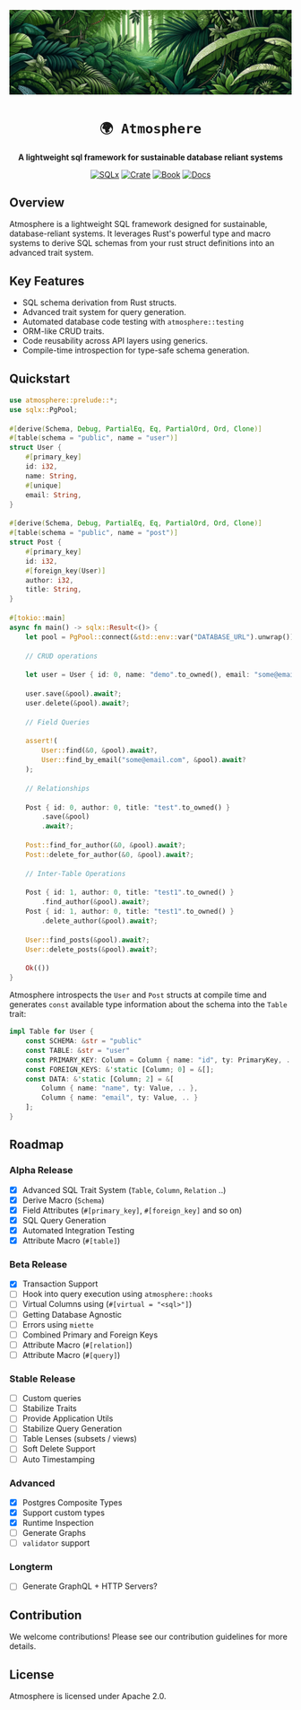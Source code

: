 <div align="center">

![Atmosphere](./docs/assets/banner.png)

# `🌍 Atmosphere`

**A lightweight sql framework for sustainable database reliant systems**

[![SQLx](https://img.shields.io/badge/sqlx-framework-blueviolet.svg)]()
[![Crate](https://img.shields.io/crates/v/atmosphere.svg)](https://crates.io/crates/atmosphere)
[![Book](https://img.shields.io/badge/book-latest-0f5225.svg)](https://mara-schulke.github.io/atmosphere)
[![Docs](https://img.shields.io/badge/docs-latest-153f66.svg)](https://docs.rs/atmosphere)

</div>

## Overview

Atmosphere is a lightweight SQL framework designed for sustainable,
database-reliant systems. It leverages Rust's powerful type and macro systems
to derive SQL schemas from your rust struct definitions into an advanced trait
system.

## Key Features

- SQL schema derivation from Rust structs.
- Advanced trait system for query generation.
- Automated database code testing with `atmosphere::testing`
- ORM-like CRUD traits.
- Code reusability across API layers using generics.
- Compile-time introspection for type-safe schema generation.

## Quickstart

```rust
use atmosphere::prelude::*;
use sqlx::PgPool;

#[derive(Schema, Debug, PartialEq, Eq, PartialOrd, Ord, Clone)]
#[table(schema = "public", name = "user")]
struct User {
    #[primary_key]
    id: i32,
    name: String,
    #[unique]
    email: String,
}

#[derive(Schema, Debug, PartialEq, Eq, PartialOrd, Ord, Clone)]
#[table(schema = "public", name = "post")]
struct Post {
    #[primary_key]
    id: i32,
    #[foreign_key(User)]
    author: i32,
    title: String,
}

#[tokio::main]
async fn main() -> sqlx::Result<()> {
    let pool = PgPool::connect(&std::env::var("DATABASE_URL").unwrap()).await?;

    // CRUD operations

    let user = User { id: 0, name: "demo".to_owned(), email: "some@email.com".to_owned(), };

    user.save(&pool).await?;
    user.delete(&pool).await?;

    // Field Queries

    assert!(
        User::find(&0, &pool).await?,
        User::find_by_email("some@email.com", &pool).await?
    );

    // Relationships

    Post { id: 0, author: 0, title: "test".to_owned() }
        .save(&pool)
        .await?;

    Post::find_for_author(&0, &pool).await?;
    Post::delete_for_author(&0, &pool).await?;

    // Inter-Table Operations

    Post { id: 1, author: 0, title: "test1".to_owned() }
        .find_author(&pool).await?;
    Post { id: 1, author: 0, title: "test1".to_owned() }
        .delete_author(&pool).await?;

    User::find_posts(&pool).await?;
    User::delete_posts(&pool).await?;

    Ok(())
}
```

Atmosphere introspects the `User` and `Post` structs at compile time and
generates `const` available type information about the schema into the `Table`
trait:

```rust
impl Table for User {
    const SCHEMA: &str = "public"
    const TABLE: &str = "user"
    const PRIMARY_KEY: Column = Column { name: "id", ty: PrimaryKey, .. };
    const FOREIGN_KEYS: &'static [Column; 0] = &[];
    const DATA: &'static [Column; 2] = &[
        Column { name: "name", ty: Value, .. },
        Column { name: "email", ty: Value, .. }
    ];
}
```

## Roadmap

### Alpha Release
- [x] Advanced SQL Trait System (`Table`, `Column`, `Relation` ..)
- [x] Derive Macro (`Schema`)
- [x] Field Attributes (`#[primary_key]`, `#[foreign_key]` and so on)
- [x] SQL Query Generation
- [x] Automated Integration Testing
- [x] Attribute Macro (`#[table]`)

### Beta Release
- [x] Transaction Support
- [ ] Hook into query execution using `atmosphere::hooks`
- [ ] Virtual Columns using (`#[virtual = "<sql>"]`)
- [ ] Getting Database Agnostic
- [ ] Errors using `miette`
- [ ] Combined Primary and Foreign Keys
- [ ] Attribute Macro (`#[relation]`)
- [ ] Attribute Macro (`#[query]`)

### Stable Release
- [ ] Custom queries
- [ ] Stabilize Traits
- [ ] Provide Application Utils
- [ ] Stabilize Query Generation
- [ ] Table Lenses (subsets / views)
- [ ] Soft Delete Support
- [ ] Auto Timestamping

### Advanced
- [x] Postgres Composite Types
- [x] Support custom types
- [x] Runtime Inspection
- [ ] Generate Graphs
- [ ] `validator` support

### Longterm
- [ ] Generate GraphQL + HTTP Servers?


<!--

## Macros

###### `derive(Schema)`

Builds compile time schema of struct and inserts into global database schema.
This automatically derives the atmosphere base traits for the following common
operations:

**Create**
- `Table::insert(&self)`
- `&[AsRef<Table>]::insert_all(&self)`

**Read**
- `Table::find(id: &Id)`
- `Table::find_all(ids: &[&Id])`

**Update**
- `Table::reload(&mut self)`
- `Table::update(&self)`
- `Table::upsert(&self)`

 **Delete**
- `Table::delete(&mut self)`
- `Table::delete_by(id: &Id)`
- `Table::delete_all_by(ids: &[&Id])`
- `&[AsRef<Table>]::delete_all_by(ids: &[&Id])`

###### `#[query]`
Enables custom queries on the struct

```rust
impl Forest {
    /// Select a forest by its name
    #[query(
        SELECT * FROM ${Forest}
        WHERE name = ${name}
        ORDER BY name
    )]
    pub async fn by_name(name: &str) -> query::Result<Self>;

    /// Select the newest forest
    #[query(
        SELECT * FROM ${Forest}
        ORDER BY created_at DESC
        LIMIT 1
    )]
    pub async fn newest() -> query::Result<Self>;
}
```

---

##### Advanced Macros

###### `#[table(schema = "public", name = <name>, id = (<a>, <b>))]`
configures a table name and schema (`schema.table`)
id optionally tells atmosphere to use combined primary keys

###### `#[relation(grouped_by = Forest)]` and `#[fk(Forest)]`
enable `Tree::by_forest(&forest.id)`

###### `#[relation(groups = Tree)]` and `#[fk(Forest)]`  (on the Tree)
enable `Forest::collect(&self)`

###### `#[relation(links = Forest, as = neighbour)]` and `#[fk(Forest)]`
enable `Tree::neighbour(&self)`

###### `#[virtual(<sql>)]`
marks a virtual column

###### `#[lens(Forest)]`
data lenses on big structs

###### `#[form(Forest)]`
data forms for mutating tables

-->

## Contribution

We welcome contributions! Please see our contribution guidelines for more details.

## License

Atmosphere is licensed under Apache 2.0.
